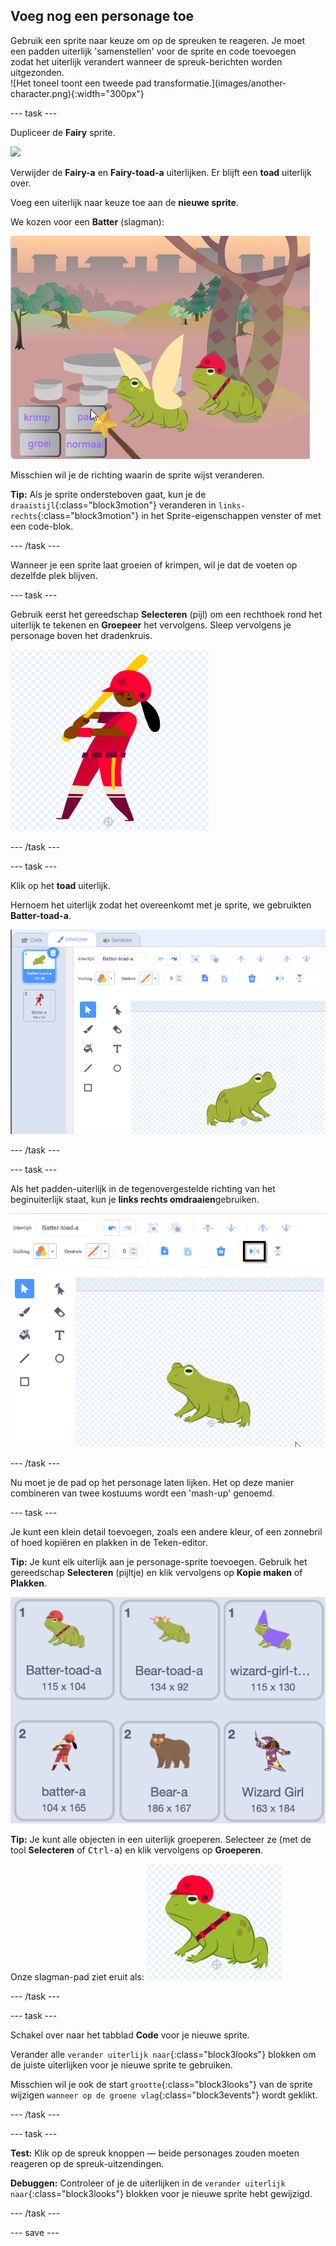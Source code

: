 ## Voeg nog een personage toe

<div style="display: flex; flex-wrap: wrap">
<div style="flex-basis: 200px; flex-grow: 1; margin-right: 15px;">
Gebruik een sprite naar keuze om op de spreuken te reageren. Je moet een padden uiterlijk 'samenstellen' voor de sprite en code toevoegen zodat het uiterlijk verandert wanneer de spreuk-berichten worden uitgezonden.
</div>
<div>
![Het toneel toont een tweede pad transformatie.](images/another-character.png){:width="300px"}
</div>
</div>

--- task ---

Dupliceer de **Fairy** sprite.

![](images/duplicate-fairy.png)

Verwijder de **Fairy-a** en **Fairy-toad-a** uiterlijken. Er blijft een **toad** uiterlijk over.

Voeg een uiterlijk naar keuze toe aan de **nieuwe sprite**.

We kozen voor een **Batter** (slagman):

![](images/batter-on-stage.png)

Misschien wil je de richting waarin de sprite wijst veranderen.

**Tip:** Als je sprite ondersteboven gaat, kun je de `draaistijl`{:class="block3motion"} veranderen in `links-rechts`{:class="block3motion"} in het Sprite-eigenschappen venster of met een code-blok.

--- /task ---

Wanneer je een sprite laat groeien of krimpen, wil je dat de voeten op dezelfde plek blijven.

--- task ---

Gebruik eerst het gereedschap **Selecteren** (pijl) om een rechthoek rond het uiterlijk te tekenen en **Groepeer** het vervolgens. Sleep vervolgens je personage boven het dradenkruis.

![](images/character2-crosshair.png)

--- /task ---

--- task ---

Klik op het **toad** uiterlijk.

Hernoem het uiterlijk zodat het overeenkomt met je sprite, we gebruikten **Batter-toad-a**.

![](images/batter-toad-a-added.png)

--- /task ---

--- task ---

Als het padden-uiterlijk in de tegenovergestelde richting van het beginuiterlijk staat, kun je **links rechts omdraaien**gebruiken.

![](images/flip-horizontal.png)

--- /task ---

Nu moet je de pad op het personage laten lijken. Het op deze manier combineren van twee kostuums wordt een 'mash-up' genoemd.

--- task ---

Je kunt een klein detail toevoegen, zoals een andere kleur, of een zonnebril of hoed kopiëren en plakken in de Teken-editor.

**Tip:** Je kunt elk uiterlijk aan je personage-sprite toevoegen. Gebruik het gereedschap **Selecteren** (pijltje) en klik vervolgens op **Kopie maken** of **Plakken**.

![](images/editing-options.png)

**Tip:** Je kunt alle objecten in een uiterlijk groeperen. Selecteer ze (met de tool **Selecteren** of <kbd>Ctrl-a</kbd>) en klik vervolgens op **Groeperen**.

Onze slagman-pad ziet eruit als: ![](images/batter-toad.png)

--- /task ---

--- task ---

Schakel over naar het tabblad **Code** voor je nieuwe sprite.

Verander alle `verander uiterlijk naar`{:class="block3looks"} blokken om de juiste uiterlijken voor je nieuwe sprite te gebruiken.

Misschien wil je ook de start `grootte`{:class="block3looks"} van de sprite wijzigen `wanneer op de groene vlag`{:class="block3events"} wordt geklikt.

--- /task ---

--- task ---

**Test:** Klik op de spreuk knoppen — beide personages zouden moeten reageren op de spreuk-uitzendingen.

**Debuggen:** Controleer of je de uiterlijken in de `verander uiterlijk naar`{:class="block3looks"} blokken voor je nieuwe sprite hebt gewijzigd.

--- /task ---

--- save ---
